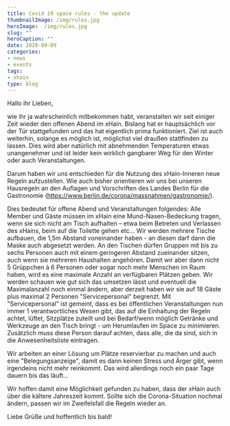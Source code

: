 ```yaml
---
title: Covid 19 space rules - the update
thumbnailImage: /img/rules.jpg
heroImage:  /img/rules.jpg
slug: ""
heroCaption: ""
date: 2020-09-09
categories:
- news
- events
tags:
- xhain
type: blog
---
```


Hallo ihr Lieben,

wie ihr ja wahrscheinlich mitbekommen habt, veranstalten wir seit einiger Zeit wieder den offenen Abend im xHain.
Bislang hat er hauptsächlich vor der Tür stattgefunden und das hat eigentlich prima funktioniert.
Ziel ist auch weiterhin, solange es möglich ist, möglichst viel draußen stattfinden zu lassen. Dies wird aber natürlich mit abnehmenden Temperaturen etwas unangenehmer und ist leider kein wirklich gangbarer Weg für den Winter oder auch Veranstaltungen.

Darum haben wir uns entschieden für die Nutzung des xHain-Inneren neue Regeln aufzustellen.
Wie auch bisher orientieren wir uns bei unseren Hausregeln an den Auflagen und Vorschriften des Landes Berlin für die Gastronomie (https://www.berlin.de/corona/massnahmen/gastronomie/).

Dies bedeutet für offene Abend und Veranstaltungen folgendes: 
Alle Member und Gäste müssen im xHain eine Mund-Nasen-Bedeckung tragen, wenn sie sich nicht am Tisch aufhalten – etwa beim Betreten und Verlassen des xHains, beim auf die Toilette gehen etc...
Wir werden mehrere Tische aufbauen, die 1,5m Abstand voneinander haben - an diesen darf dann die Maske auch abgesetzt werden. An den Tischen dürfen Gruppen mit bis zu sechs Personen auch mit einem geringeren Abstand zueinander sitzen, auch wenn sie mehreren Haushalten angehören.
Damit wir aber dann nicht 5 Grüppchen à 6 Personen oder sogar noch mehr Menschen im  Raum haben, wird es eine maximale Anzahl an verfügbaren Plätzen geben. Wir werden schauen wie gut sich das umsetzen lässt und eventuell die Maximalanzahl noch einmal ändern, aber derzeit haben wir sie auf 18 Gäste plus maximal 2 Personen "Servicepersonal" begrenzt.
Mit "Servicepersonal" ist gemeint, dass  es bei öffentlichen Veranstaltungen nun immer 1 verantwortliches Wesen gibt, das auf die Einhaltung der Regeln achtet, lüftet, Sitzplätze zuteilt und bei Bedarf/wenn möglich Getränke und Werkzeuge an den Tisch bringt - um Herumlaufen im Space zu minimieren. Zusätzlich muss diese Person darauf achten, dass alle, die da sind, sich in die Anwesenheitsliste eintragen.

Wir arbeiten an einer Lösung um Plätze reservierbar zu machen und auch eine "Belegungsanzeige", damit es dann keinen Stress und Ärger gibt, wenn irgendeins nicht mehr reinkommt. Das wird allerdings noch ein paar Tage dauern bis das läuft...

Wir hoffen damit eine Möglichkeit gefunden zu haben, dass der xHain auch über die kältere Jahreszeit kommt. Sollte sich die Corona-Situation nochmal ändern, passen wir im Zweifelsfall die Regeln wieder an.

Liebe Grüße und hoffentlich bis bald!


